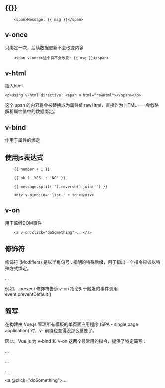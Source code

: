 
## {{}}

```
	<span>Message: {{ msg }}</span>

```

## v-once

只绑定一次，后续数据更新不会改变内容

```
	<span v-once>这个将不会改变: {{ msg }}</span>

```


##  v-html

插入html

```
<p>Using v-html directive: <span v-html="rawHtml"></span></p>
```

这个 span 的内容将会被替换成为属性值 rawHtml，直接作为 HTML——会忽略解析属性值中的数据绑定。


## v-bind

作用于属性的绑定

<div v-bind:id="dynamicId"></div>


## 使用js表达式

```
	{{ number + 1 }}

	{{ ok ? 'YES' : 'NO' }}

	{{ message.split('').reverse().join('') }}

	<div v-bind:id="'list-' + id"></div>

```

## v-on

用于监听DOM事件

```
	<a v-on:click="doSomething">...</a>

```


## 修饰符

修饰符 (Modifiers) 是以半角句号 . 指明的特殊后缀，用于指出一个指令应该以特殊方式绑定。

<form v-on:submit.prevent="onSubmit">...</form>

例如，.prevent 修饰符告诉 v-on 指令对于触发的事件调用 event.preventDefault()



## 简写

在构建由 Vue.js 管理所有模板的单页面应用程序 (SPA - single page application) 时，v- 前缀也变得没那么重要了。

因此，Vue.js 为 v-bind 和 v-on 这两个最常用的指令，提供了特定简写：

<!-- 完整语法 -->
<a v-bind:href="url">...</a>

<!-- 缩写 -->
<a :href="url">...</a>


<!-- 完整语法 -->
<a v-on:click="doSomething">...</a>

<!-- 缩写 -->
<a @click="doSomething">...</a>
